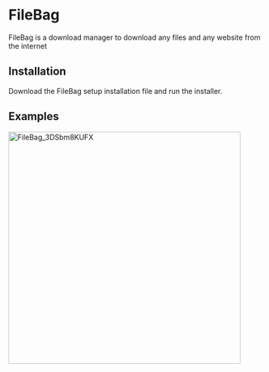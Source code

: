 # FileBag

FileBag is a download manager to download any files and any website from the internet

## Installation

Download the FileBag setup installation file and run the installer.

## Examples
<img width="458" alt="FileBag_3DSbm8KUFX" src="https://user-images.githubusercontent.com/78033120/134013505-39ef697c-9573-43ce-a709-3b7acf291d07.png">
